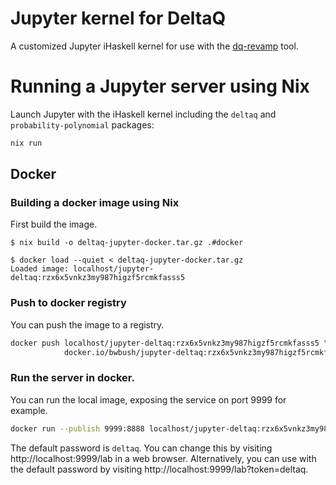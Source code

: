 # Jupyter kernel for DeltaQ

A customized Jupyter iHaskell kernel for use with the [dq-revamp](https://github.com/DeltaQ-SD/dq-revamp) tool.


# Running a Jupyter server using Nix

Launch Jupyter with the iHaskell kernel including the `deltaq` and `probability-polynomial` packages:

```bash
nix run
```


## Docker


### Building a docker image using Nix

First build the image.

```console
$ nix build -o deltaq-jupyter-docker.tar.gz .#docker

$ docker load --quiet < deltaq-jupyter-docker.tar.gz
Loaded image: localhost/jupyter-deltaq:rzx6x5vnkz3my987higzf5rcmkfasss5
```


### Push to docker registry

You can push the image to a registry.

```bash
docker push localhost/jupyter-deltaq:rzx6x5vnkz3my987higzf5rcmkfasss5 \
            docker.io/bwbush/jupyter-deltaq:rzx6x5vnkz3my987higzf5rcmkfasss5
```


### Run the server in docker.

You can run the local image, exposing the service on port 9999 for example.

```bash
docker run --publish 9999:8888 localhost/jupyter-deltaq:rzx6x5vnkz3my987higzf5rcmkfasss5
```

The default password is `deltaq`. You can change this by visiting http://localhost:9999/lab in a web browser. Alternatively, you can use with the default password by visiting http://localhost:9999/lab?token=deltaq.
